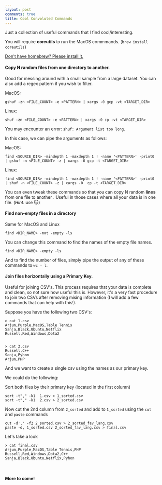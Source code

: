 ```yaml
---
layout: post
comments: true
title: Cool Convoluted Commands
---
```


Just a collection of useful commands that I find cool/interesting.
&nbsp;


You will require **coreutils** to run the MacOS commmands. (`brew install coreutils`) 
&nbsp;

[Don't have homebrew? Please install it.](https://brew.sh/)
&nbsp;
&nbsp;
&nbsp;


####  Copy N random files from one directory to another. 

Good for messing around with a small sample from a large dataset. You can also add a regex pattern if you wish to filter.

MacOS:
```
gshuf -zn <FILE_COUNT> -e <PATTERN> | xargs -0 gcp -vt <TARGET_DIR>
```

Linux:
```
shuf -zn <FILE_COUNT> -e <PATTERN> | xargs -0 cp -vt <TARGET_DIR>
```

You may encounter an error: `shuf: Argument list too long`. 

In this case, we can pipe the arguments as follows:

MacOS:
```
find <SOURCE_DIR> -mindepth 1 -maxdepth 1 ! -name '<PATTERN>' -print0 | gshuf -n <FILE_COUNT> -z | xargs -0 gcp -t <TARGET_DIR>
```

Linux:
```
find <SOURCE_DIR> -mindepth 1 -maxdepth 1 ! -name '<PATTERN>' -print0 | shuf -n <FILE_COUNT> -z | xargs -0  cp -t <TARGET_DIR>
```

You can even tweak these commands so that you can copy N random **lines** from one file to another . Useful in those cases where all your data is in one file. (*Hint:* use 🐱)
&nbsp;
&nbsp;
&nbsp;


#### Find non-empty files in a directory

Same for MacOS and Linux 
```
find <DIR_NAME> -not -empty -ls 
```
You can change this command to find the names of the empty file names. 
```
find <DIR_NAME> -empty -ls
```

And to find the number of files, simply pipe the output of any of these commands to `wc - l`.
&nbsp;
&nbsp;
&nbsp;



#### Join files horizontally using a Primary Key.

Useful for joining CSV's. This process requires that your data is complete and clean, so not sure how useful this is. However, it's a very fast procedure to join two CSVs after removing mising information (I will add a few commands that can help with this!). 

Suppose you have the following two CSV's: 
```
> cat 1.csv
Arjun,Purple,MacOS,Table Tennis
Sanja,Black,Ubuntu,Netflix
Russell,Red,Windows,Dota2


> cat 2.csv
Russell,C++
Sanja,Pyhon
Arjun,PHP
```
And we want to create a single csv using the names as our primary key.

We could do the following:

Sort both files by their primary key (located in the first column)
```
sort -t"," -k1  1.csv > 1_sorted.csv
sort -t"," -k1  2.csv > 2_sorted.csv
``` 
Now cut the 2nd column from `2_sorted` and add to `1_sorted` using the `cut` and `paste` commands
```
cut -d',' -f2 2_sorted.csv > 2_sorted_fav_lang.csv
paste -d, 1_sorted.csv 2_sorted_fav_lang.csv > final.csv
```
Let's take a look
```
> cat final.csv
Arjun,Purple,MacOS,Table Tennis,PHP
Russell,Red,Windows,Dota2,C++
Sanja,Black,Ubuntu,Netflix,Pyhon
```
&nbsp;
&nbsp;
&nbsp;

#### More to come!
&nbsp;
&nbsp;
&nbsp;
&nbsp;

